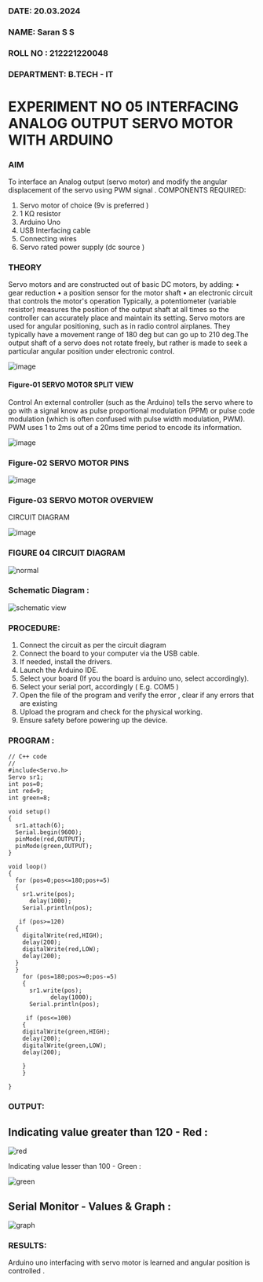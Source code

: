 ###  DATE: 20.03.2024
###  NAME: Saran S S
###  ROLL NO : 212221220048
###  DEPARTMENT: B.TECH - IT


# EXPERIMENT NO 05 INTERFACING ANALOG OUTPUT SERVO MOTOR WITH ARDUINO

### AIM
To interface an Analog output (servo motor) and modify the angular displacement of the servo using PWM signal .
COMPONENTS REQUIRED:
1.	Servo motor of choice (9v is preferred )
2.	1 KΩ resistor 
3.	Arduino Uno 
4.	USB Interfacing cable 
5.	Connecting wires 
6.	Servo rated power supply (dc source )


### THEORY
Servo motors and are constructed out of basic DC motors, by adding:
•	 gear reduction
•	 a position sensor for the motor shaft
•	 an electronic circuit that controls the motor's operation
Typically, a potentiometer (variable resistor) measures the position of the output shaft at all times so the controller can accurately place and maintain its setting.
Servo motors are used for angular positioning, such as in radio control airplanes.  They typically have a movement range of 180 deg but can go up to 210 deg.The output shaft of a servo does not rotate freely, but rather is made to seek a particular angular position under electronic control. 


![image](https://user-images.githubusercontent.com/36288975/163544439-1f477927-fcd4-42f0-9ce4-c863fdbf1210.png)



#### Figure-01 SERVO MOTOR SPLIT VIEW 
Control 
An external controller (such as the Arduino) tells the servo where to go with a signal know as pulse proportional modulation (PPM) or pulse code modulation (which is often confused with pulse width modulation, PWM). PWM uses 1 to 2ms out of a 20ms time period to encode its information.
 
 
 ![image](https://user-images.githubusercontent.com/36288975/163544482-3027136f-7135-4f3d-a23f-8dc2fe04194d.png)

### Figure-02 SERVO MOTOR PINS

 ![image](https://user-images.githubusercontent.com/36288975/163544513-ca497421-e6ba-4f91-871f-5cfba77f22a8.png)


### Figure-03 SERVO MOTOR OVERVIEW 

 


 





CIRCUIT DIAGRAM
 
 
 ![image](https://user-images.githubusercontent.com/36288975/163544618-6eb8a7b5-7f1a-428a-8d9f-fd899b145efb.png)

### FIGURE 04 CIRCUIT DIAGRAM

![normal](https://github.com/ragulmani936/EXPERIMENT-NO--05-INTERFACING-ANALOG-OUTPUT-SERVO-MOTOR-WITH-ARDUINO-/assets/94881918/f2ab4c42-760b-43bf-8fc2-5ba72f38780d)

### Schematic Diagram :

![schematic view](https://github.com/ragulmani936/EXPERIMENT-NO--05-INTERFACING-ANALOG-OUTPUT-SERVO-MOTOR-WITH-ARDUINO-/assets/94881918/5b0fd343-e819-4d04-a638-365d0289d9e7)


### PROCEDURE:
1.	Connect the circuit as per the circuit diagram 
2.	Connect the board to your computer via the USB cable.
3.	If needed, install the drivers.
4.	Launch the Arduino IDE.
5.	Select your board (If you the board is arduino uno, select accordingly).
6.	Select your serial port, accordingly ( E.g. COM5 )
7.	Open the file of the program  and verify the error , clear if any errors that are existing 
8.	Upload the program and check for the physical working. 
9.	Ensure safety before powering up the device.


### PROGRAM :
~~~
// C++ code
//
#include<Servo.h>
Servo sr1;
int pos=0;
int red=9;
int green=8;

void setup()
{
  sr1.attach(6);
  Serial.begin(9600);
  pinMode(red,OUTPUT);
  pinMode(green,OUTPUT);
}

void loop()
{
  for (pos=0;pos<=180;pos+=5)
  {
    sr1.write(pos);
      delay(1000);
    Serial.println(pos);
    
   if (pos>=120)
  {
    digitalWrite(red,HIGH);
    delay(200);
    digitalWrite(red,LOW);
    delay(200);
  }
  }
    for (pos=180;pos>=0;pos-=5)
    {
      sr1.write(pos);
            delay(1000);
      Serial.println(pos);
      
     if (pos<=100)
  	{
    digitalWrite(green,HIGH);
    delay(200);
    digitalWrite(green,LOW);
    delay(200);
    
  	}
    }

} 
~~~
### OUTPUT:

## Indicating value greater than 120 - Red :

![red](https://github.com/ragulmani936/EXPERIMENT-NO--05-INTERFACING-ANALOG-OUTPUT-SERVO-MOTOR-WITH-ARDUINO-/assets/94881918/8209c0be-953f-4980-aeac-6a79fdff5d0c)


Indicating value lesser than 100 - Green :

![green](https://github.com/ragulmani936/EXPERIMENT-NO--05-INTERFACING-ANALOG-OUTPUT-SERVO-MOTOR-WITH-ARDUINO-/assets/94881918/c11adea4-bd75-447b-ba6a-92a1ed2d47f9)

## Serial Monitor - Values & Graph :

![graph](https://github.com/ragulmani936/EXPERIMENT-NO--05-INTERFACING-ANALOG-OUTPUT-SERVO-MOTOR-WITH-ARDUINO-/assets/94881918/94ad8a42-e372-4ced-b07c-58d83a915344)


### RESULTS: 
Arduino uno interfacing with servo motor is learned and angular position is controlled .
